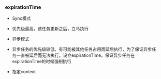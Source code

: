 ### expirationTime
- Sync模式
 + 优先级最高，该任务更新之后，立马执行
- 异步模式
 + 异步任务的优先级较低，有可能被其他任务占用而延后执行，为了保证异步任务一直被延后而无法执行，设立expirationTime，保证异步任务在expirationTime的时候强制执行
- 指定context